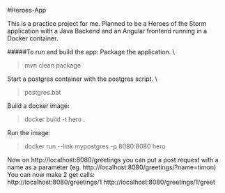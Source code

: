 #Heroes-App

This is a practice project for me. Planned to be a Heroes of the Storm application with a Java Backend and an Angular frontend running in a Docker container.

#####To run and build the app:
Package the application. \
> mvn clean package

Start a postgres container with the postgres script. \
> postgres.bat

Build a docker image: 
> docker build -t hero .

Run the image: 
> docker run --link mypostgres -p 8080:8080 hero

Now on http://localhost:8080/greetings you can put a post request with a name as a parameter (eg. http://localhost:8080/greetings/?name=timon)\
You can now make 2 get calls: \
    http://localhost:8080/greetings/1
    http://localhost:8080/greetings/1/greet
